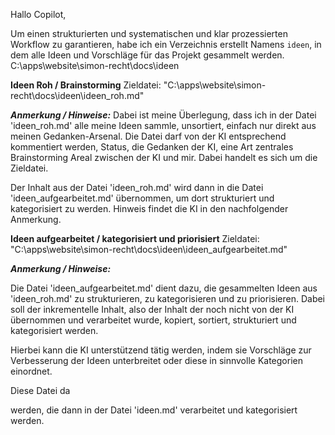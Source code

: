 Hallo Copilot,

Um einen strukturierten und systematischen und klar prozessierten Workflow zu garantieren, habe ich ein Verzeichnis erstellt Namens `ideen`, in dem alle Ideen und Vorschläge für das Projekt gesammelt werden.
C:\apps\website\simon-recht\docs\ideen

**Ideen Roh / Brainstorming**
Zieldatei: "C:\apps\website\simon-recht\docs\ideen\ideen_roh.md"

***Anmerkung / Hinweise:***
Dabei ist meine Überlegung, dass ich in der Datei 'ideen_roh.md' alle meine Ideen sammle, unsortiert, einfach nur direkt aus meinen Gedanken-Arsenal.
Die Datei darf von der KI entsprechend kommentiert werden, Status, die Gedanken der KI, eine Art zentrales Brainstorming Areal zwischen der KI und mir.
Dabei handelt es sich um die Zieldatei.

Der Inhalt aus der Datei 'ideen_roh.md' wird dann in die Datei 'ideen_aufgearbeitet.md' übernommen, um dort strukturiert und kategorisiert zu werden.
Hinweis findet die KI in den nachfolgender Anmerkung.


**Ideen aufgearbeitet / kategorisiert und priorisiert**
Zieldatei: "C:\apps\website\simon-recht\docs\ideen\ideen_aufgearbeitet.md"

***Anmerkung / Hinweise:***

Die Datei 'ideen_aufgearbeitet.md' dient dazu, die gesammelten Ideen aus 'ideen_roh.md' zu strukturieren, zu kategorisieren und zu priorisieren. 
Dabei soll der inkrementelle Inhalt, also der Inhalt der noch nicht von der KI übernommen und verarbeitet wurde, kopiert, sortiert, strukturiert und kategorisiert werden.


Hierbei kann die KI unterstützend tätig werden, indem sie Vorschläge zur Verbesserung der Ideen unterbreitet oder diese in sinnvolle Kategorien einordnet.



Diese Datei da



 werden, die dann in der Datei 'ideen.md' verarbeitet und kategorisiert werden.